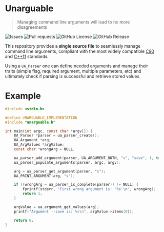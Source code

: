 # Unarguable
> Managing command line arguments will lead to no more disagreements

![Issues](https://img.shields.io/github/issues/Edgiest05/Unarguable?label=Issues)
![Pull requests](https://img.shields.io/github/issues-pr/Edgiest05/Unarguable?label=Pull%20requests)
![GitHub License](https://img.shields.io/github/license/Edgiest05/Unarguable?label=License)
![GitHub Release](https://img.shields.io/github/v/release/Edgiest05/Unarguable?label=Latest%20Release)

This repository provides a **single source file** to seamlessly manage command line arguments, compliant with the most widely compatible [C90](https://en.wikipedia.org/wiki/ANSI_C#C90) and [C++11](https://it.wikipedia.org/wiki/C%2B%2B11) standards.

Using a `UA_Parser` one can define needed arguments and manage their traits (simple flag, required argument, multiple parameters, etc) and ultimately check if parsing is successful and retrieve stored values.

# Example

```c
#include <stdio.h>

#define UNARGUABLE_IMPLEMENTATION
#include "unarguable.h"

int main(int argc, const char *argv[]) {
    UA_Parser *parser = ua_parser_create();
    UA_Argument *arg;
    UA_ArgValues *argValue;
    const char *wrongArg = NULL;

    ua_parser_add_argument(parser, UA_ARGUMENT_BOTH, "s", "save", 1, true);
    ua_parser_populate_arguments(parser, argc, argv);

    arg = ua_parser_get_argument(parser, "s");
    UA_PRINT_ARGUMENT(arg, "s");

    if ((wrongArg = ua_parser_is_complete(parser)) != NULL) {
        fprintf(stderr, "First wrong argument is: '%s'\n", wrongArg);
        return 1;
    }

    argValue = ua_argument_get_values(arg);
    printf("Argument --save is: %s\n", argValue->items[0]);

    return 0;
}
```